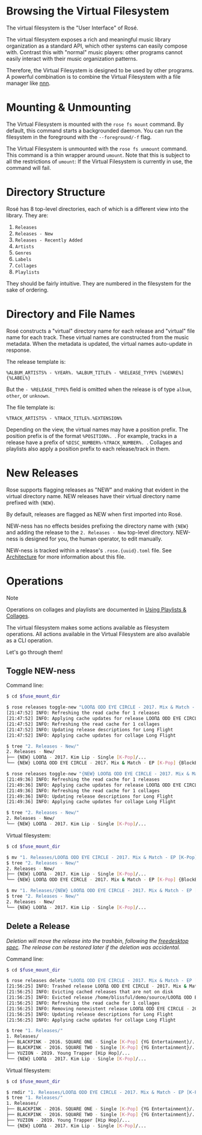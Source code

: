 # Browsing the Virtual Filesystem

The virtual filesystem is the "User Interface" of Rosé.

The virtual filesystem exposes a rich and meaningful music library organization
as a standard API, which other systems can easily compose with. Contrast this
with "normal" music players: other programs cannot easily interact with their
music organization patterns.

Therefore, the Virtual Filesystem is designed to be used by other programs. A
powerful combination is to combine the Virtual Filesystem with a file manager
like [nnn](https://github.com/jarun/nnn).

# Mounting & Unmounting

The Virtual Filesystem is mounted with the `rose fs mount` command. By default,
this command starts a backgrounded daemon. You can run the filesystem in the
foreground with the `--foreground/-f` flag.

The Virtual Filesystem is unmounted with the `rose fs unmount` command. This
command is a thin wrapper around `umount`. Note that this is subject to all the
restrictions of `umount`: If the Virtual Filesystem is currently in use, the
command will fail.

# Directory Structure

Rosé has 8 top-level directories, each of which is a different view into the
library. They are:

1. `Releases`
2. `Releases - New`
3. `Releases - Recently Added`
4. `Artists`
5. `Genres`
6. `Labels`
7. `Collages`
8. `Playlists`

They should be fairly intuitive. They are numbered in the filesystem for the
sake of ordering.

# Directory and File Names

Rosé constructs a "virtual" directory name for each release and "virtual" file
name for each track. These virtual names are constructed from the music
metadata. When the metadata is updated, the virtual names auto-update in
response.

The release template is:

```
%ALBUM_ARTISTS% - %YEAR%. %ALBUM_TITLE% - %RELEASE_TYPE% [%GENRE%] {%LABEL%}
```

But the `- %RELEASE_TYPE%` field is omitted when the release is of type `album`,
`other`, or `unknown`.

The file template is:

```
%TRACK_ARTISTS% - %TRACK_TITLE%.%EXTENSION%
```

Depending on the view, the virtual names may have a position prefix. The
position prefix is of the format `%POSITION%. `. For example, tracks in a
release have a prefix of `%DISC_NUMBER%-%TRACK_NUMBER%. `. Collages and playlists
also apply a position prefix to each release/track in them.

# New Releases

Rose supports flagging releases as "NEW" and making that evident in the virtual
directory name. NEW releases have their virtual directory name prefixed with
`{NEW}`.

By default, releases are flagged as NEW when first imported into Rosé.

NEW-ness has no effects besides prefixing the directory name with `{NEW}` and
adding the release to the `2. Releases - New` top-level directory. NEW-ness is
designed for you, the human operator, to edit manually.

NEW-ness is tracked within a release's `.rose.{uuid}.toml` file. See
[Architecture](./ARCHITECTURE.md) for more information about this file.

# Operations

> [!NOTE]
> Operations on collages and playlists are documented in
> [Using Playlists & Collages](./PLAYLISTS_COLLAGES.md).

The virtual filesystem makes some actions available as filesystem operations.
All actions available in the Virtual Filesystem are also available as a CLI
operation.

Let's go through them!

## Toggle NEW-ness

Command line:

```bash
$ cd $fuse_mount_dir

$ rose releases toggle-new "LOOΠΔ ODD EYE CIRCLE - 2017. Mix & Match - EP [K-Pop] {BlockBerry Creative}"
[21:47:52] INFO: Refreshing the read cache for 1 releases
[21:47:52] INFO: Applying cache updates for release LOOΠΔ ODD EYE CIRCLE - 2017. Mix & Match
[21:47:52] INFO: Refreshing the read cache for 1 collages
[21:47:52] INFO: Updating release descriptions for Long Flight
[21:47:52] INFO: Applying cache updates for collage Long Flight

$ tree "2. Releases - New/"
2. Releases - New/
├── {NEW} LOOΠΔ - 2017. Kim Lip - Single [K-Pop]/...
└── {NEW} LOOΠΔ ODD EYE CIRCLE - 2017. Mix & Match - EP [K-Pop] {BlockBerry Creative}/...

$ rose releases toggle-new "{NEW} LOOΠΔ ODD EYE CIRCLE - 2017. Mix & Match - EP [K-Pop] {BlockBerry Creative}"
[21:49:36] INFO: Refreshing the read cache for 1 releases
[21:49:36] INFO: Applying cache updates for release LOOΠΔ ODD EYE CIRCLE - 2017. Mix & Match
[21:49:36] INFO: Refreshing the read cache for 1 collages
[21:49:36] INFO: Updating release descriptions for Long Flight
[21:49:36] INFO: Applying cache updates for collage Long Flight

$ tree "2. Releases - New/"
2. Releases - New/
└── {NEW} LOOΠΔ - 2017. Kim Lip - Single [K-Pop]/...
```

Virtual filesystem:

```bash
$ cd $fuse_mount_dir

$ mv "1. Releases/LOOΠΔ ODD EYE CIRCLE - 2017. Mix & Match - EP [K-Pop] {BlockBerry Creative}" "1. Releases/{NEW} LOOΠΔ ODD EYE CIRCLE - 2017. Mix & Match - EP [K-Pop] {BlockBerry Creative}"
$ tree "2. Releases - New/"
2. Releases - New/
├── {NEW} LOOΠΔ - 2017. Kim Lip - Single [K-Pop]/...
└── {NEW} LOOΠΔ ODD EYE CIRCLE - 2017. Mix & Match - EP [K-Pop] {BlockBerry Creative}/...

$ mv "1. Releases/{NEW} LOOΠΔ ODD EYE CIRCLE - 2017. Mix & Match - EP [K-Pop] {BlockBerry Creative}" "1. Releases/LOOΠΔ ODD EYE CIRCLE - 2017. Mix & Match - EP [K-Pop] {BlockBerry Creative}"
$ tree "2. Releases - New/"
2. Releases - New/
└── {NEW} LOOΠΔ - 2017. Kim Lip - Single [K-Pop]/...
```

## Delete a Release

_Deletion will move the release into the trashbin, following the
[freedesktop spec](https://freedesktop.org/wiki/Specifications/trash-spec/).
The release can be restored later if the deletion was accidental._


Command line:

```bash
$ cd $fuse_mount_dir

$ rose releases delete "LOOΠΔ ODD EYE CIRCLE - 2017. Mix & Match - EP [K-Pop] {BlockBerry Creative}"
[21:56:25] INFO: Trashed release LOOΠΔ ODD EYE CIRCLE - 2017. Mix & Match - EP [K-Pop] {BlockBerry Creative}
[21:56:25] INFO: Evicting cached releases that are not on disk
[21:56:25] INFO: Evicted release /home/blissful/demo/source/LOOΠΔ ODD EYE CIRCLE - 2017. Mix & Match from cache
[21:56:25] INFO: Refreshing the read cache for 1 collages
[21:56:25] INFO: Removing nonexistent release LOOΠΔ ODD EYE CIRCLE - 2017. Mix & Match - EP [K-Pop] {BlockBerry Creative} from collage Long Flight
[21:56:25] INFO: Updating release descriptions for Long Flight
[21:56:25] INFO: Applying cache updates for collage Long Flight

$ tree "1. Releases/"
1. Releases/
├── BLACKPINK - 2016. SQUARE ONE - Single [K-Pop] {YG Entertainment}/...
├── BLACKPINK - 2016. SQUARE TWO - Single [K-Pop] {YG Entertainment}/...
├── YUZION - 2019. Young Trapper [Hip Hop]/...
└── {NEW} LOOΠΔ - 2017. Kim Lip - Single [K-Pop]/...
```

Virtual filesystem:

```bash
$ cd $fuse_mount_dir

$ rmdir "1. Releases/LOOΠΔ ODD EYE CIRCLE - 2017. Mix & Match - EP [K-Pop] {BlockBerry Creative}"
$ tree "1. Releases/"
1. Releases/
├── BLACKPINK - 2016. SQUARE ONE - Single [K-Pop] {YG Entertainment}/...
├── BLACKPINK - 2016. SQUARE TWO - Single [K-Pop] {YG Entertainment}/...
├── YUZION - 2019. Young Trapper [Hip Hop]/...
└── {NEW} LOOΠΔ - 2017. Kim Lip - Single [K-Pop]/...
```
